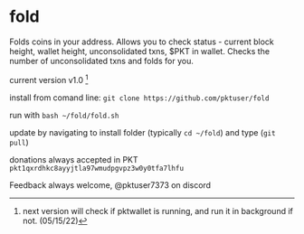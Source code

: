 # fold
Folds coins in your address. Allows you to check status - current block height, wallet height, unconsolidated txns, $PKT in wallet.
Checks the number of unconsolidated txns and folds for you.


current version v1.0 [^1]

install from comand line:
`git clone https://github.com/pktuser/fold`

run with `bash ~/fold/fold.sh`

update by navigating to install folder (typically `cd ~/fold`) and type (`git pull`)

donations always accepted in PKT `pkt1qxrdhkc8ayyjtla97wmudpgvpz3w0y0tfa7lhfu`

Feedback always welcome, @pktuser7373 on discord


[^1]: next version will check if pktwallet is running, and run it in background if not. (05/15/22)
